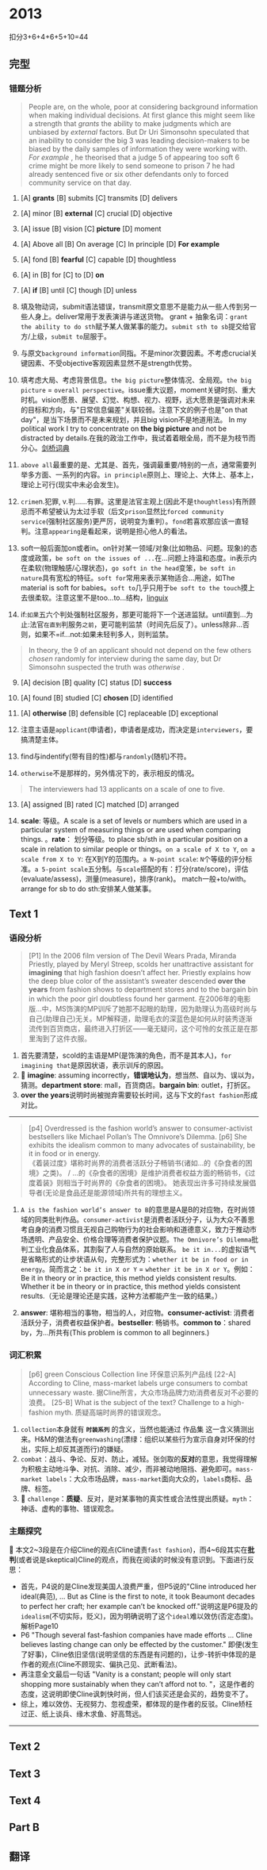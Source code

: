 # 2013

扣分3+6+4+6+5+10=44

## 完型

### 错题分析

> People are, on the whole, poor at considering background information when making individual decisions.  At  first glance this might seem like a strength that     *grants*     the ability to make judgments which are unbiased by      *external*      factors. But Dr Uri Simonsohn speculated that an inability to consider the big     3     was leading decision-makers to be biased by the daily samples of information they were working with.     *For example*     , he theorised that a judge     5     of appearing too soft     6      crime might be more likely to send someone to prison    7     he had already sentenced five or six other defendants only to forced community service on that day.
1. [A] **grants**	[B] submits	[C] transmits	[D] delivers
2. [A] minor	[B] **external**	[C] crucial	[D] objective
3. [A] issue	[B] vision	[C] **picture**	[D] moment
4. [A] Above all	[B] On average	[C] In principle	[D] **For example**
5. [A] fond	[B] **fearful**	[C] capable	[D] thoughtless
6. [A] in	[B] for	[C] to	[D] **on**
7. [A] **if**	[B] until	[C] though	[D] unless


1. 填及物动词，submit语法错误，transmit原文意思不是能力从一些人传到另一些人身上。deliver常用于发表演讲与递送货物。
grant + 抽象名词：`grant the ability to do sth`赋予某人做某事的能力。`submit sth to sb`提交给官方/上级，`submit to`屈服于。
2. 与原文`background information`同指。不是minor次要因素。不考虑crucial关键因素、不受objective客观因素显然不是strength优势。
3. 填考虑大局、考虑背景信息。`the big picture`整体情况、全局观。`the big picture` = `overall perspective`。issue重大议题，moment关键时刻、重大时机。vision愿景、展望、幻觉、构想、视力、视野，远大愿景是强调对未来的目标和方向，与"日常信息偏差"关联较弱。注意下文的例子也是"on that day"，是当下场景而不是未来规划，并且big vision不是地道用法。
In my political work I try to concentrate on **the big picture** and not be distracted by details.在我的政治工作中，我试着着眼全局，而不是为枝节而分心。[剑桥词典](https://dictionary.cambridge.org/us/dictionary/english-chinese-traditional/big-bigger-picture?utm_source=chatgpt.com)
4. `above all`最重要的是、尤其是、首先，强调最重要/特别的一点，通常需要列举多方面、一系列的内容。`in principle`原则上、理论上、大体上、基本上，理论上可行(现实中未必会发生)。
5. `crime`n.犯罪, v.判……有罪。这里是法官主观上(因此不是`thoughtless`)有所顾忌而不希望被认为太过手软（后文`prison`显然比`forced community service`(强制社区服务)更严厉，说明变为重判）。`fond`若喜欢那应该一直轻判。注意`appearing`是看起来，说明是担心他人的看法。
6. soft一般后面加on或者in。on针对某一领域/对象(比如物品、问题。现象)的态度或政策，`be soft on the issues of ...`在...问题上持温和态度。in表示内在柔软(物理触感/心理状态)，`go soft in the head`变笨，`be soft in nature`具有宽松的特征。`soft for`常用来表示某物适合…用途，如The material is soft for babies。`soft to`几乎只用于`be soft to the touch`摸上去很柔软。注意这里不是too...to...结构，[linguix](https://linguix.com/english/preposition/preposition-before-noun/view/soft-on-soft-in)
7. if:`如果`五六个判处强制社区服务，那更可能将下一个送进监狱。until直到...为止:法官`在直到`判服务`之前`，更可能判监禁（时间先后反了）。unless除非...否则，如果不=if...not:如果未轻判多人，则判监禁。

> In  theory, the   9   of an applicant should not depend on the few others  *chosen*   randomly for interview during the same day, but Dr Simonsohn suspected the truth was    *otherwise*   .
9. [A] decision	[B] quality	[C] status	[D] **success**
10. [A] found	[B] studied	[C] **chosen**	[D] identified
11. [A] **otherwise**	[B] defensible	[C] replaceable	[D] exceptional

9. 注意主语是`applicant`(申请者)，申请者是成功，而决定是`interviewers`，要搞清楚主体。
10. find与indentify(带有目的性)都与`randomly`(随机)不符。
11. `otherwise`不是那样的，另外情况下的，表示相反的情况。

> The  interviewers had     13     applicants  on a scale  of one  to five. 
13. [A] assigned	[B] rated	[C] matched	[D] arranged

13. **scale**: 等级。A scale is a set of levels or numbers which are used in a particular system of measuring things or are used when comparing things. 。**rate**： 划分等级。to place sb/sth in a particular position on a scale in relation to similar people or things。`on a scale of X to Y`, `on a scale from X to Y`: 在X到Y的范围内。`a N-point scale`: `N`个等级的评分标准。`a 5-point scale`五分制。与`scale`搭配的有：打分(rate/score)，评估(evaluate/assess)，测量(measure)，排序(rank)。
match一般+to/with。arrange for sb to do sth:安排某人做某事。

## Text 1

### 语段分析

> [P1] In the 2006 film version of The Devil Wears Prada, Miranda Priestly, played by Meryl Streep, scolds her unattractive assistant for **imagining** that high fashion doesn’t affect her. Priestly explains how the deep blue color of the assistant’s sweater descended **over the years** from fashion shows to department stores and to the bargain bin in which the poor girl doubtless found her garment.
在2006年的电影版...中，MS饰演的MP训斥了她那不起眼的助理，因为助理认为高级时尚与自己(助理自己)无关。MP解释道，助理毛衣的深蓝色是如何从时装秀逐渐流传到百货商店，最终进入打折区——毫无疑问，这个可怜的女孩正是在那里淘到了这件衣服。

1. 首先要清楚，scold的主语是MP(是饰演的角色，而不是其本人)，`for imagining that`是原因状语，表示训斥的原因。
2. 📌 **imagine**: assuming incorrectly，**错误地认为**，想当然、自以为、误以为，猜测。**department store**: mall，百货商店。**bargain bin**: outlet，打折区。
3. **over the years**说明时尚被抛弃需要较长时间，这与下文的`fast fashion`形成对比。

---

> [p4] Overdressed is the fashion world’s answer to consumer-activist bestsellers like Michael Pollan’s The Omnivore’s Dilemma. 
  [p6] She exhibits the idealism common to many advocates of sustainability, be it in food or in energy.  
  《着装过度》堪称时尚界的消费者活跃分子畅销书(诸如...的《杂食者的困境》之类)。 / ...的《杂食者的困境》是维护消费者权益方面的畅销书，《过度着装》则相当于时尚界的《杂食者的困境》。
  她表现出许多可持续发展倡导者(无论是食品还是能源领域)所共有的理想主义。

1. `A is the fashion world’s answer to B`的意思是A是B的对应物，在时尚领域的同类批判作品。`consumer-activist`是消费者活跃分子，认为大众不善思考自身的消费习惯且无视自己购物行为的社会影响和道德意义，致力于推动市场透明、产品安全、价格合理等消费者保护议题。`The Omnivore’s Dilemma`批判工业化食品体系，其割裂了人与自然的原始联系。
`be it in...`的虚拟语气是省略形式的让步状语从句，完整形式为：`whether it be in food or in energy`。简而言之：`be it in X or Y` = `whether it be in X or Y`。例如：Be it in theory or in practice, this method yields consistent results. Whether it be in theory or in practice, this method yields consistent results.（无论是理论还是实践，这种方法都能产生一致的结果。）

2. **answer**: 堪称相当的事物，相当的人，对应物。**consumer-activist**: 消费者活跃分子，消费者权益保护者。**bestseller**: 畅销书。**common to**：shared by，为…所共有(This problem is common to all beginners.)

### 词汇积累


> [p6] green Conscious Collection line
 环保意识系列产品线
  [22-A] According to Cline, mass-market labels urge consumers to combat unnecessary waste.
 据Cline所言，大众市场品牌力劝消费者反对不必要的浪费。 
  [25-B] What is the subject of the text?  Challenge to a high-fashion myth.
 质疑高端时尚界的错误观念。

1. `collection`本身就有 **`时装系列`** 的含义，当然也能通过 作品集 这一含义猜测出来。H&M的做法有`greenwashing`(漂绿：组织以某些行为宣示自身对环保的付出，实际上却反其道而行)的嫌疑。
2. `combat`：战斗、争论、反对、防止，减轻。张剑取的**反对**的意思，我觉得理解为积极主动地斗争、对抗、消除、减少，而非被动地阻挡、避免即可。`mass-market labels`：大众市场品牌，`mass-market`面向大众的，`labels`商标、品牌、标签。
3. 📌 `challenge`：**质疑**、反对，是对某事物的真实性或合法性提出质疑。`myth`：神话、虚构的事物、错误观念。

### 主题探究

🎯 本文2~3段是在介绍Cline的观点(Cline谴责`fast fashion`)，而4~6段其实在**批判**(或者说是skeptical)Cline的观点，而我在阅读的时候没有意识到。下面进行反思：
- 首先，P4说的是Cline发现美国人浪费严重，但P5说的"Cline introduced her ideal(典范), ... But as Cline is the first to note, it took Beaumont decades to perfect her craft; her example can’t be knocked off."说明这是P6提及的`idealism`(不切实际，贬义)，因为明确说明了这个`ideal`难以效仿(否定态度)。解析Page10
- P6 "Though several fast-fashion companies have made efforts ... Cline believes lasting change can only be effected by the customer." 即便(发生了好事)，Cline依旧坚信(说明坚信的东西是有问题的)，让步-转折中体现的是作者的观点(Cline不顾现实、偏执己见、武断看法)。
- 再注意全文最后一句话 "Vanity is a constant; people will only start shopping more sustainably when they can’t afford not to. "，这是作者的态度，这说明即使Cline讽刺快时尚，但人们该买还是会买的，趋势变不了。
- 综上，难以效仿、无视努力、忽视虚荣，都体现的是作者的反驳。Cline矫枉过正、纸上谈兵、缘木求鱼、好高骛远。


---

## Text 2

## Text 3

## Text 4

## Part B

## 翻译

